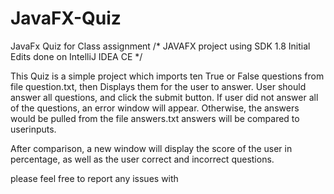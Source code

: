 # JavaFX-Quiz
JavaFx Quiz for Class assignment
/*
  JAVAFX project using SDK 1.8 Initial Edits done on IntelliJ IDEA CE
*/

This Quiz is a simple project which imports ten True or False questions from file question.txt, 
then Displays them for the user to answer.
User should answer all questions, and click the submit button.
If user did not answer all of the questions, an error window will appear.
Otherwise, the answers would be pulled from the file answers.txt answers will be compared to userinputs.

After comparison, a new window will display the score of the user in percentage, as well as the user correct and incorrect questions.

please feel free to report any issues with 
